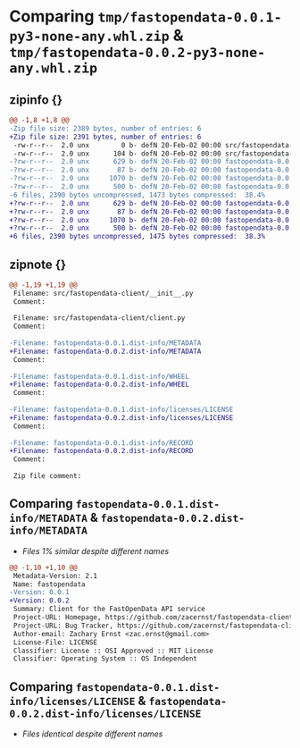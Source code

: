 # Comparing `tmp/fastopendata-0.0.1-py3-none-any.whl.zip` & `tmp/fastopendata-0.0.2-py3-none-any.whl.zip`

## zipinfo {}

```diff
@@ -1,8 +1,8 @@
-Zip file size: 2389 bytes, number of entries: 6
+Zip file size: 2391 bytes, number of entries: 6
 -rw-r--r--  2.0 unx        0 b- defN 20-Feb-02 00:00 src/fastopendata-client/__init__.py
 -rw-r--r--  2.0 unx      104 b- defN 20-Feb-02 00:00 src/fastopendata-client/client.py
-?rw-r--r--  2.0 unx      629 b- defN 20-Feb-02 00:00 fastopendata-0.0.1.dist-info/METADATA
-?rw-r--r--  2.0 unx       87 b- defN 20-Feb-02 00:00 fastopendata-0.0.1.dist-info/WHEEL
-?rw-r--r--  2.0 unx     1070 b- defN 20-Feb-02 00:00 fastopendata-0.0.1.dist-info/licenses/LICENSE
-?rw-r--r--  2.0 unx      500 b- defN 20-Feb-02 00:00 fastopendata-0.0.1.dist-info/RECORD
-6 files, 2390 bytes uncompressed, 1473 bytes compressed:  38.4%
+?rw-r--r--  2.0 unx      629 b- defN 20-Feb-02 00:00 fastopendata-0.0.2.dist-info/METADATA
+?rw-r--r--  2.0 unx       87 b- defN 20-Feb-02 00:00 fastopendata-0.0.2.dist-info/WHEEL
+?rw-r--r--  2.0 unx     1070 b- defN 20-Feb-02 00:00 fastopendata-0.0.2.dist-info/licenses/LICENSE
+?rw-r--r--  2.0 unx      500 b- defN 20-Feb-02 00:00 fastopendata-0.0.2.dist-info/RECORD
+6 files, 2390 bytes uncompressed, 1475 bytes compressed:  38.3%
```

## zipnote {}

```diff
@@ -1,19 +1,19 @@
 Filename: src/fastopendata-client/__init__.py
 Comment: 
 
 Filename: src/fastopendata-client/client.py
 Comment: 
 
-Filename: fastopendata-0.0.1.dist-info/METADATA
+Filename: fastopendata-0.0.2.dist-info/METADATA
 Comment: 
 
-Filename: fastopendata-0.0.1.dist-info/WHEEL
+Filename: fastopendata-0.0.2.dist-info/WHEEL
 Comment: 
 
-Filename: fastopendata-0.0.1.dist-info/licenses/LICENSE
+Filename: fastopendata-0.0.2.dist-info/licenses/LICENSE
 Comment: 
 
-Filename: fastopendata-0.0.1.dist-info/RECORD
+Filename: fastopendata-0.0.2.dist-info/RECORD
 Comment: 
 
 Zip file comment:
```

## Comparing `fastopendata-0.0.1.dist-info/METADATA` & `fastopendata-0.0.2.dist-info/METADATA`

 * *Files 1% similar despite different names*

```diff
@@ -1,10 +1,10 @@
 Metadata-Version: 2.1
 Name: fastopendata
-Version: 0.0.1
+Version: 0.0.2
 Summary: Client for the FastOpenData API service
 Project-URL: Homepage, https://github.com/zacernst/fastopendata-client
 Project-URL: Bug Tracker, https://github.com/zacernst/fastopendata-client/issues
 Author-email: Zachary Ernst <zac.ernst@gmail.com>
 License-File: LICENSE
 Classifier: License :: OSI Approved :: MIT License
 Classifier: Operating System :: OS Independent
```

## Comparing `fastopendata-0.0.1.dist-info/licenses/LICENSE` & `fastopendata-0.0.2.dist-info/licenses/LICENSE`

 * *Files identical despite different names*

